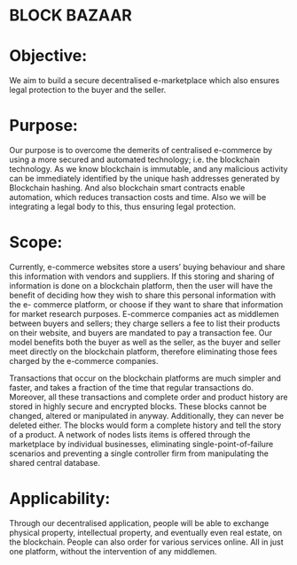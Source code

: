 # BLOCK BAZAAR

# Objective:
We aim to build a secure decentralised e-marketplace which also ensures legal protection to the buyer and the seller.

# Purpose:
Our purpose is to overcome the demerits of centralised e-commerce by using a more secured and automated technology; i.e. the blockchain technology. As we know blockchain is immutable, and any malicious activity can be immediately identified by the unique hash addresses generated by Blockchain hashing. And also blockchain smart contracts enable automation, which reduces transaction costs and time. Also we will be integrating a legal body to this, thus ensuring legal protection.

# Scope:
Currently, e-commerce websites store a users’ buying behaviour and share this information with vendors and suppliers. If this storing and sharing of information is done on a blockchain platform, then the user will have the benefit of deciding how they wish to share this personal information with the e- commerce platform, or choose if they want to share that information for market research purposes.
E-commerce companies act as middlemen between buyers and sellers; they charge sellers a fee to list their products on their website, and buyers are mandated to pay a transaction fee. Our model benefits both the buyer as well as the seller, as the buyer and seller meet directly on the blockchain platform, therefore eliminating those fees charged by the e-commerce companies.

Transactions that occur on the blockchain platforms are much simpler and faster, and takes a fraction of the time that regular transactions do. Moreover, all these transactions and complete order and product history are stored in highly secure and encrypted blocks. These blocks cannot be changed, altered or manipulated in anyway. Additionally, they can never be deleted either. The blocks would form a complete history and tell the story of a product.
A network of nodes lists items is offered through the marketplace by individual businesses, eliminating single-point-of-failure scenarios and preventing a single controller firm from manipulating the shared central database.

# Applicability:
Through our decentralised application, people will be able to exchange physical property, intellectual property, and eventually even real estate, on the blockchain. People can also order for various services online. All in just one platform, without the intervention of any middlemen.
